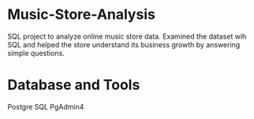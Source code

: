 # Music-Store-Analysis
SQL project to analyze online music store data. 
Examined the dataset wih SQL and helped the store understand its business growth by answering simple questions.

# Database and Tools
Postgre SQL
PgAdmin4
